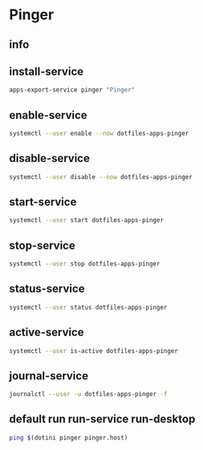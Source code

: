 # Pinger

## info


## install-service
```sh
apps-export-service pinger "Pinger"
```

## enable-service
```sh
systemctl --user enable --now dotfiles-apps-pinger
```

## disable-service
```sh
systemctl --user disable --now dotfiles-apps-pinger
```

## start-service
```sh
systemctl --user start dotfiles-apps-pinger
```

## stop-service
```sh
systemctl --user stop dotfiles-apps-pinger
```

## status-service
```sh
systemctl --user status dotfiles-apps-pinger
```

## active-service
```sh
systemctl --user is-active dotfiles-apps-pinger
```

## journal-service
```sh interactive
journalctl --user -u dotfiles-apps-pinger -f
```

## default run run-service run-desktop
```sh interactive
ping $(dotini pinger pinger.host)
```
